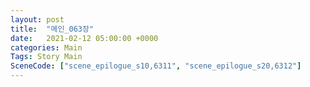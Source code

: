 ```yaml
---
layout: post
title:  "메인_063장"
date:   2021-02-12 05:00:00 +0000
categories: Main
Tags: Story Main
SceneCode: ["scene_epilogue_s10,6311", "scene_epilogue_s20,6312"]
---
```

